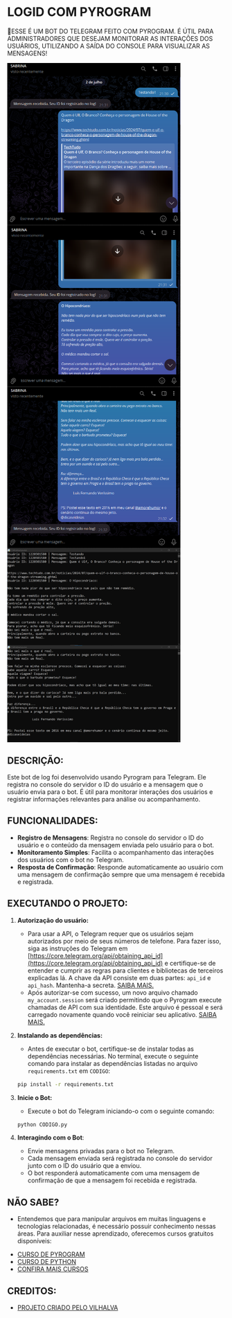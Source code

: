 # LOGID COM PYROGRAM
🤤ESSE É UM BOT DO TELEGRAM FEITO COM PYROGRAM. É ÚTIL PARA ADMINISTRADORES QUE DESEJAM MONITORAR AS INTERAÇÕES DOS USUÁRIOS, UTILIZANDO A SAÍDA DO CONSOLE PARA VISUALIZAR AS MENSAGENS!

<img src="./IMAGENS/FOTO_1.png" align="center" width="400"> <br>
<img src="./IMAGENS/FOTO_2.png" align="center" width="400"> <br>
<img src="./IMAGENS/FOTO_3.png" align="center" width="400"> <br>
<img src="./IMAGENS/FOTO_4.png" align="center" width="400"> <br>
<img src="./IMAGENS/FOTO_5.png" align="center" width="400"> <br>

## DESCRIÇÃO:
Este bot de log foi desenvolvido usando Pyrogram para Telegram. Ele registra no console do servidor o ID do usuário e a mensagem que o usuário envia para o bot. É útil para monitorar interações dos usuários e registrar informações relevantes para análise ou acompanhamento.

## FUNCIONALIDADES:
- **Registro de Mensagens**: Registra no console do servidor o ID do usuário e o conteúdo da mensagem enviada pelo usuário para o bot.
- **Monitoramento Simples**: Facilita o acompanhamento das interações dos usuários com o bot no Telegram.
- **Resposta de Confirmação**: Responde automaticamente ao usuário com uma mensagem de confirmação sempre que uma mensagem é recebida e registrada.

## EXECUTANDO O PROJETO:
1. **Autorização do usuário:**
   - Para usar a API, o Telegram requer que os usuários sejam autorizados por meio de seus números de telefone. Para fazer isso, siga as instruções do Telegram em [https://core.telegram.org/api/obtaining_api_id](https://core.telegram.org/api/obtaining_api_id) e certifique-se de entender e cumprir as regras para clientes e bibliotecas de terceiros explicadas lá. A chave da API consiste em duas partes: `api_id` e `api_hash`. Mantenha-a secreta. [SAIBA MAIS.](https://docs.pyrogram.org/start/setup)
   - Após autorizar-se com sucesso, um novo arquivo chamado `my_account.session` será criado permitindo que o Pyrogram execute chamadas de API com sua identidade. Este arquivo é pessoal e será carregado novamente quando você reiniciar seu aplicativo. [SAIBA MAIS.](https://docs.pyrogram.org/start/auth)

2. **Instalando as dependências:**
   - Antes de executar o bot, certifique-se de instalar todas as dependências necessárias. No terminal, execute o seguinte comando para instalar as dependências listadas no arquivo `requirements.txt` em `CODIGO`:
   ```bash
   pip install -r requirements.txt
   ```

3. **Inicie o Bot:**
   - Execute o bot do Telegram iniciando-o com o seguinte comando:
    ```bash
    python CODIGO.py
    ```

4. **Interagindo com o Bot**:
   - Envie mensagens privadas para o bot no Telegram.
   - Cada mensagem enviada será registrada no console do servidor junto com o ID do usuário que a enviou.
   - O bot responderá automaticamente com uma mensagem de confirmação de que a mensagem foi recebida e registrada.

## NÃO SABE?
- Entendemos que para manipular arquivos em muitas linguagens e tecnologias relacionadas, é necessário possuir conhecimento nessas áreas. Para auxiliar nesse aprendizado, oferecemos cursos gratuitos disponíveis:
* [CURSO DE PYROGRAM](https://github.com/VILHALVA/CURSO-DE-PYROGRAM)
* [CURSO DE PYTHON](https://github.com/VILHALVA/CURSO-DE-PYTHON)
* [CONFIRA MAIS CURSOS](https://github.com/VILHALVA?tab=repositories&q=+topic:CURSO)

## CREDITOS:
- [PROJETO CRIADO PELO VILHALVA](https://github.com/VILHALVA)

